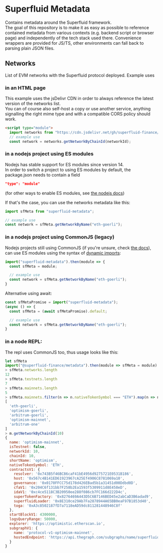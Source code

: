 # Superfluid Metadata

Contains metadata around the Superfluid framework.  
The goal of this repository is to make it as easy as possible to reference contained metadata from various contexts (e.g. backend script or browser page) and independently of the tech stack used there. Convenience wrappers are provided for JS/TS, other environments can fall back to parsing plain JSON files.

## Networks

List of EVM networks with the Superfluid protocol deployed.
Example uses

### in an HTML page

This example uses the jsDelivr CDN in order to always reference the latest version of the networks list.  
You can of course also self-host a copy or use another service, anything signalling the right mime type and with a compatible CORS policy should work.

```html
<script type="module">
  import networks from "https://cdn.jsdelivr.net/gh/superfluid-finance/metadata/module/networks/index.js";
  // example use
  const network = networks.getNetworkByChainId(networkId);
```

### in a nodejs project using ES modules

Nodejs has stable support for ES modules since version 14.  
In order to switch a project to using ES modules by default, the package.json needs to contain a field
```json
"type": "module"
```
(for other ways to enable ES modules, see [the nodejs docs](https://nodejs.org/api/esm.html#enabling))

If that's the case, you can use the networks metadata like this:
```js
import sfMeta from "superfluid-metadata";

// example use
const network = sfMeta.getNetworkByName("eth-goerli");
```

### in a nodejs project using CommonJS (legacy)

Nodejs projects still using CommonJS (if you're unsure, check [the docs](https://nodejs.org/api/packages.html#determining-module-system)), can use ES modules using the syntax of [dynamic imports](https://nodejs.org/api/esm.html#import-expressions):
```js
import("superfluid-metadata").then(module => {
  const sfMeta = module;

  // example use
  const network = sfMeta.getNetworkByName("eth-goerli");
}
```

Alternative using await:
```js
const sfMetaPromise = import("superfluid-metadata");
(async () => {
  const sfMeta = (await sfMetaPromise).default;

  // example use
  const network = sfMeta.getNetworkByName("eth-goerli");
}
```

### in a node REPL:

The repl uses CommonJS too, thus usage looks like this:

```js
let sfMeta
import("@superfluid-finance/metadata").then(module => sfMeta = module)
> sfMeta.networks.length
12
> sfMeta.testnets.length
7
> sfMeta.mainnets.length
5
> sfMeta.mainnets.filter(n => n.nativeTokenSymbol === "ETH").map(n => n.name)
[
  'eth-goerli',
  'optimism-goerli',
  'arbitrum-goerli',
  'optimism-mainnet',
  'arbitrum-one'
]
> m.getNetworkByChainId(10)
{
  name: 'optimism-mainnet',
  isTestnet: false,
  networkId: 10,
  chainId: 10,
  shortName: 'optimism',
  nativeTokenSymbol: 'ETH',
  contractsV1: {
    resolver: '0x743B5f46BC86caF41bE4956d9275721E0531B186',
    host: '0x567c4B141ED61923967cA25Ef4906C8781069a10',
    governance: '0x0170FFCC75d178d426EBad5b1a31451d00Ddbd0D',
    cfaV1: '0x204C6f131bb7F258b2Ea1593f5309911d8E458eD',
    idaV1: '0xc4ce5118C3B20950ee288f086cb7FC166d222D4c',
    superTokenFactory: '0x8276469A443D5C6B7146BED45e2abCaD3B6adad9',
    superfluidLoader: '0x8E310ce29Ab7Fa2878944A65BB0eaF97B1853d40',
    toga: '0xA3c8502187fD7a7118eAD59dc811281448946C8f'
  },
  startBlockV1: 4300000,
  logsQueryRange: 50000,
  explorer: 'https://optimistic.etherscan.io',
  subgraphV1: {
    name: 'protocol-v1-optimism-mainnet',
    hostedEndpoint: 'https://api.thegraph.com/subgraphs/name/superfluid-finance/protocol-v1-optimism-mainnet'
  }
}
```
